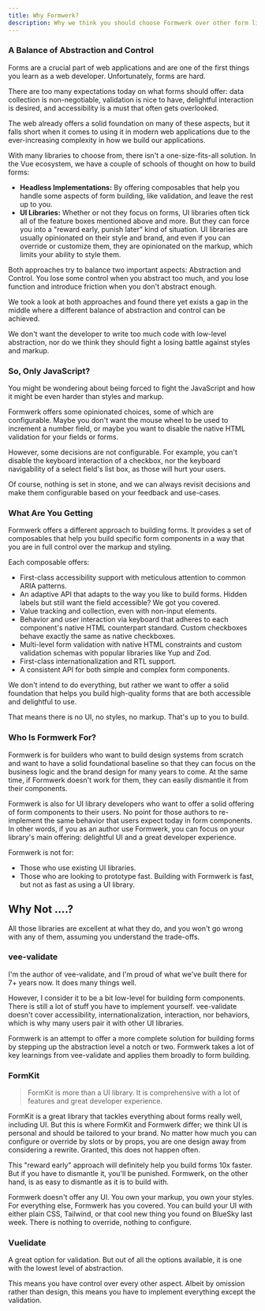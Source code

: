 ```yaml
---
title: Why Formwerk?
description: Why we think you should choose Formwerk over other form libraries.
---
```


### A Balance of Abstraction and Control

Forms are a crucial part of web applications and are one of the first things you learn as a web developer. Unfortunately, forms are hard.

There are too many expectations today on what forms should offer: data collection is non-negotiable, validation is nice to have, delightful interaction is desired, and accessibility is a must that often gets overlooked.

The web already offers a solid foundation on many of these aspects, but it falls short when it comes to using it in modern web applications due to the ever-increasing complexity in how we build our applications.

With many libraries to choose from, there isn't a one-size-fits-all solution. In the Vue ecosystem, we have a couple of schools of thought on how to build forms:

- **Headless Implementations:** By offering composables that help you handle some aspects of form building, like validation, and leave the rest up to you.
- **UI Libraries:** Whether or not they focus on forms, UI libraries often tick all of the feature boxes mentioned above and more. But they can force you into a "reward early, punish later" kind of situation. UI libraries are usually opinionated on their style and brand, and even if you can override or customize them, they are opinionated on the markup, which limits your ability to style them.

Both approaches try to balance two important aspects: Abstraction and Control. You lose some control when you abstract too much, and you lose function and introduce friction when you don't abstract enough.

We took a look at both approaches and found there yet exists a gap in the middle where a different balance of abstraction and control can be achieved.

We don't want the developer to write too much code with low-level abstraction, nor do we think they should fight a losing battle against styles and markup.

### So, Only JavaScript?

You might be wondering about being forced to fight the JavaScript and how it might be even harder than styles and markup.

Formwerk offers some opinionated choices, some of which are configurable. Maybe you don't want the mouse wheel to be used to increment a number field, or maybe you want to disable the native HTML validation for your fields or forms.

However, some decisions are not configurable. For example, you can't disable the keyboard interaction of a checkbox, nor the keyboard navigability of a select field's list box, as those will hurt your users.

Of course, nothing is set in stone, and we can always revisit decisions and make them configurable based on your feedback and use-cases.

### What Are You Getting

Formwerk offers a different approach to building forms. It provides a set of composables that help you build specific form components in a way that you are in full control over the markup and styling.

Each composable offers:

- First-class accessibility support with meticulous attention to common ARIA patterns.
- An adaptive API that adapts to the way you like to build forms. Hidden labels but still want the field accessible? We got you covered.
- Value tracking and collection, even with non-input elements.
- Behavior and user interaction via keyboard that adheres to each component's native HTML counterpart standard. Custom checkboxes behave exactly the same as native checkboxes.
- Multi-level form validation with native HTML constraints and custom validation schemas with popular libraries like Yup and Zod.
- First-class internationalization and RTL support.
- A consistent API for both simple and complex form components.

We don't intend to do everything, but rather we want to offer a solid foundation that helps you build high-quality forms that are both accessible and delightful to use.

That means there is no UI, no styles, no markup. That's up to you to build.

### Who Is Formwerk For?

Formwerk is for builders who want to build design systems from scratch and want to have a solid foundational baseline so that they can focus on the business logic and the brand design for many years to come. At the same time, if Formwerk doesn't work for them, they can easily dismantle it from their components.

Formwerk is also for UI library developers who want to offer a solid offering of form components to their users. No point for those authors to re-implement the same behavior that users expect today in form components. In other words, if you as an author use Formwerk, you can focus on your library's main offering: delightful UI and a great developer experience.

Formwerk is not for:

- Those who use existing UI libraries.
- Those who are looking to prototype fast. Building with Formwerk is fast, but not as fast as using a UI library.

## Why Not ....?

All those libraries are excellent at what they do, and you won't go wrong with any of them, assuming you understand the trade-offs.

### vee-validate

I'm the author of vee-validate, and I'm proud of what we've built there for 7+ years now. It does many things well.

However, I consider it to be a bit low-level for building form components. There is still a lot of stuff you have to implement yourself. vee-validate doesn't cover accessibility, internationalization, interaction, nor behaviors, which is why many users pair it with other UI libraries.

Formwerk is an attempt to offer a more complete solution for building forms by stepping up the abstraction level a notch or two. Formwerk takes a lot of key learnings from vee-validate and applies them broadly to form building.

### FormKit

> FormKit is more than a UI library. It is comprehensive with a lot of features and great developer experience.

FormKit is a great library that tackles everything about forms really well, including UI. But this is where FormKit and Formwerk differ; we think UI is personal and should be tailored to your brand. No matter how much you can configure or override by slots or by props, you are one design away from considering a rewrite. Granted, this does not happen often.

This "reward early" approach will definitely help you build forms 10x faster. But if you have to dismantle it, you'll be punished. Formwerk, on the other hand, is as easy to dismantle as it is to build with.

Formwerk doesn't offer any UI. You own your markup, you own your styles. For everything else, Formwerk has you covered. You can build your UI with either plain CSS, Tailwind, or that cool new thing you found on BlueSky last week. There is nothing to override, nothing to configure.

### Vuelidate

A great option for validation. But out of all the options available, it is one with the lowest level of abstraction.

This means you have control over every other aspect. Albeit by omission rather than design, this means you have to implement everything except the validation.
